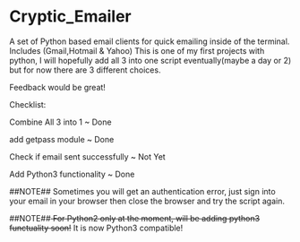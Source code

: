 # Cryptic_Emailer

A set of Python based email clients for quick emailing inside of the terminal. Includes (Gmail,Hotmail &amp; Yahoo)
This is one of my first projects with python, I will hopefully add all 3 into one script eventually(maybe a day or 2) but for now there are 3 different choices.

Feedback would be great!

Checklist:

Combine All 3 into 1 ~ Done

add getpass module ~ Done

Check if email sent successfully ~ Not Yet

Add Python3 functionality ~ Done

##NOTE## Sometimes you will get an authentication error, just sign into your email in your browser then close the browser and try the script again.

##NOTE##<s> For Python2 only at the moment, will be adding python3 functuality soon!</s> It is now Python3 compatible!
